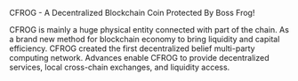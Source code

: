 CFROG - A Decentralized Blockchain Coin Protected By Boss Frog!

CFROG is mainly a huge physical entity connected with part of the chain. As a brand new method for blockchain economy to bring liquidity and capital efficiency.
CFROG created the first decentralized belief multi-party computing network. 
Advances enable CFROG to provide decentralized services, local cross-chain exchanges, and liquidity access.

